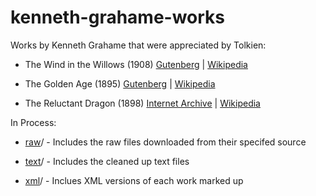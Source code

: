 # kenneth-grahame-works
Works by Kenneth Grahame that were appreciated by Tolkien:


- The Wind in the Willows (1908) 
[Gutenberg](https://www.gutenberg.org/ebooks/289) |
[Wikipedia](https://en.wikipedia.org/wiki/The_Wind_in_the_Willows)  


- The Golden Age (1895)
[Gutenberg](https://www.gutenberg.org/ebooks/291) |
[Wikipedia](https://en.wikipedia.org/wiki/The_Golden_Age_(Grahame))


- The Reluctant Dragon (1898)
[Internet Archive](https://archive.org/details/in.ernet.dli.2015.501251/page/n135/mode/2up) |
[Wikipedia](https://en.wikipedia.org/wiki/The_Reluctant_Dragon_(short_story))  


In Process:

- [raw](raw/)/ - Includes the raw files downloaded from their specifed source

- [text](text/)/ - Includes the cleaned up text files

- [xml](text/)/ - Inclues XML versions of each work marked up
